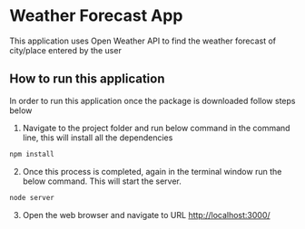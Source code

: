 # Weather Forecast App

This application uses Open Weather API to find the weather forecast of city/place entered by the user

## How to run this application

In order to run this application once the package is downloaded follow steps below

1. Navigate to the project folder and run below command in the command line, this will install all the dependencies
  ```bash
  npm install
  ```
2. Once this process is completed, again in the terminal window run the below command. This will start the server.  
  ```bash
  node server
  ```
3. Open the web browser and navigate to URL [http://localhost:3000/](http://localhost:3000/)
